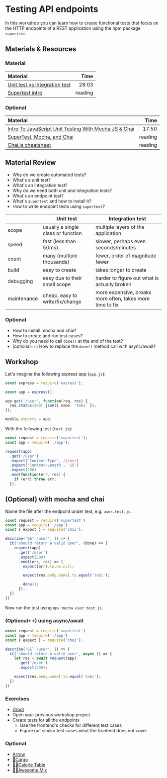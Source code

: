 # Testing API endpoints

In this workshop you can learn how to create functional tests that focus on the
HTTP endpoints of a REST application using the npm package `supertest`.

## Materials & Resources

### Material

| Material                                                                                               |    Time |
| :----------------------------------------------------------------------------------------------------- | ------: |
| [Unit test vs integration test](https://www.youtube.com/watch?v=vqAaMVoKz1c)                           |   28:03 |
| [Supertest intro](https://www.codementor.io/knownasilya/testing-express-apis-with-supertest-du107mcv2) | reading |

### Optional

| Material                                                                                                                  |    Time |
| :------------------------------------------------------------------------------------------------------------------------ | ------: |
| [Intro To JavaScript Unit Testing With Mocha JS & Chai](https://www.youtube.com/watch?v=MLTRHc5dk6s)                      |   17:50 |
| [SuperTest, Mocha, and Chai](https://www.codementor.io/olatundegaruba/integration-testing-supertest-mocha-chai-6zbh6sefz) | reading |
| [Chai.js cheatsheet](https://devhints.io/chai)                                                                            | reading |

## Material Review

- Why do we create automated tests?
  <!--
  - manual testing becomes longer and longer as the application grows,
    because you have to make sure the new code doesn't break existing features.
    Testing before a release can take up weeks slowing the whole process down.
    Automated tests are faster, more reliable, repeatable,
    and we can find bugs earlier in the process. -->
- What's a unit test?
  <!--
  - a test to make sure a small piece of code
    works as intended **in isolation** (i.e. separately) -->
- What's an integration test?
  <!--
  - a tests to make sure multiple components of
    the application work together correctly -->
- Why do we need both unit and integration tests?
  <!--
  - Unit tests are fast and cheap so they are
    good fit to test every possible scenario,
  - but with only unit tests you don't actually
    know anything about the app as a whole.  -->
- What's an endpoint test?
  <!--
  - A test which actually sends an HTTP request to an endpoint,
    and sets expectations for the response -->
- What's `supertest` and how to install it?
  <!--
  - It helps writing endpoint tests by starting
    the express app for a single test case -->
- How to write endpoint tests using `supertest`?
  <!--
  - see the example below -->

|             | Unit test                          | Integration test                                          |
| ----------- | ---------------------------------- | --------------------------------------------------------- |
| scope       | usually a single class or function | multiple layers of the application                        |
| speed       | fast (less than 50ms)              | slower, perhaps even seconds/minutes                      |
| count       | many (multiple thousands)          | fewer, order of magnitude fewer                           |
| build       | easy to create                     | takes longer to create                                    |
| debugging   | easy due to their small scope      | harder to figure out what is actually broken              |
| maintenance | cheap, easy to write/fix/change    | more expensive, breaks more often, takes more time to fix |

### Optional

- How to install mocha and chai?
  <!--
    `npm install --save-dev mocha chai` -->
- How to create and run test cases?
  <!--
   see below -->
- Why do you need to call `done()` at the end of the test?
  <!--
  - This is how mocha knows when the HTTP response arrived -->
- (optional++) How to replace the `done()` method call with async/await?
  <!--
   see below -->

## Workshop

Let's imagine the following express app (`app.js`):

```javascript
const express = require('express');

const app = express();

app.get('/user', function(req, res) {
  res.status(200).json({ name: 'tobi' });
});

module.exports = app;
```

With the following test (`test.js`):

```javascript
const request = require('supertest');
const app = require('./app');

request(app)
  .get('/user')
  .expect('Content-Type', /json/)
  .expect('Content-Length', '15')
  .expect(200)
  .end(function(err, res) {
    if (err) throw err;
  });
```

## (Optional) with mocha and chai

Name the file after the endpoint under test, e.g. `user.test.js`.

```javascript
const request = require('supertest')
const app = require('./app')
const { expect } = require('chai');

describe('GET /user', () => {
  it('should return a valid user', (done) => {
    request(app)
      .get('/user')
      .expect(200)
      .end((err, res) => {
        expect(err).to.be.null;

        expect(res.body.name).to.equal('tobi');

        done();
      });
  })
})
```

Now run the test using `npx mocha user.test.js`.

### (Optional++) using async/await

```javascript
const request = require('supertest')
const app = require('./app')
const { expect } = require('chai');

describe('GET /user', () => {
  it('should return a valid user', async () => {
    let res = await request(app)
      .get('/user')
      .expect(200);

    expect(res.body.name).to.equal('tobi');
  })
})
```

### Exercises

- [Groot](iamgroot/js.md)
- Open your previous workshop project
- Create tests for all the endpoints
  - Use the frontend's checks for different test cases
  - Figure out similar test cases what the frontend does not cover

### Optional

- [Arrow](arrow/README.md)
- [💪Cargo](cargo/README.md)
- [💪💪Calorie Table](calorietable/README.md)
- [💪💪Awesome Mix](awesome/README.md)
